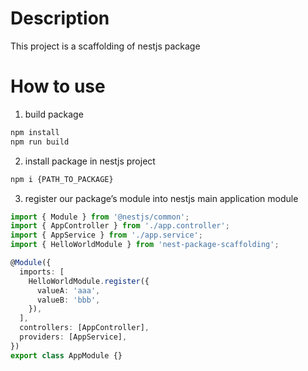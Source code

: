 # Description

This project is a scaffolding of nestjs package

# How to use

1. build package

```bash
npm install
npm run build
```

2. install package in nestjs project

```bash
npm i {PATH_TO_PACKAGE}
```

3. register our package’s module into nestjs main application module

```typescript
import { Module } from '@nestjs/common';
import { AppController } from './app.controller';
import { AppService } from './app.service';
import { HelloWorldModule } from 'nest-package-scaffolding';

@Module({
  imports: [
    HelloWorldModule.register({
      valueA: 'aaa',
      valueB: 'bbb',
    }),
  ],
  controllers: [AppController],
  providers: [AppService],
})
export class AppModule {}
```
